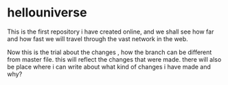 # hellouniverse
This is the first repository i have created online, and we shall see how  far and how fast we will travel through the vast network in the web.

Now this is the trial about the changes , how the branch can be different from master file. this will reflect the changes that were made.
there will also be place where i can write about what kind of changes i have made and why?
